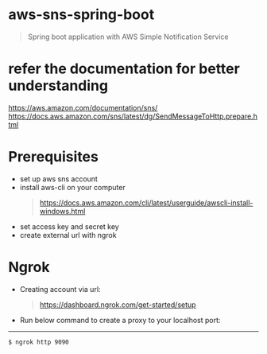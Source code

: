 # aws-sns-spring-boot
> Spring boot application with AWS Simple Notification Service


# refer the documentation for better understanding
https://aws.amazon.com/documentation/sns/
https://docs.aws.amazon.com/sns/latest/dg/SendMessageToHttp.prepare.html


# Prerequisites
  * set up aws sns account
  * install aws-cli on your computer
    > https://docs.aws.amazon.com/cli/latest/userguide/awscli-install-windows.html
  * set access key and secret key
  * create external url with ngrok 
  
# Ngrok
  * Creating account via url:
    > https://dashboard.ngrok.com/get-started/setup
  * Run below command to create a proxy to your localhost port:
---
    $ ngrok http 9090
